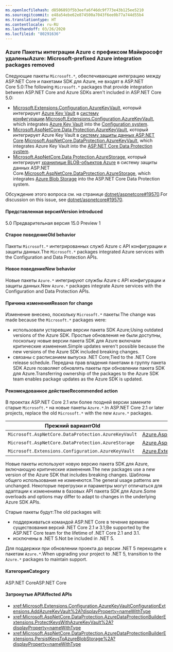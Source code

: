 ```yaml
---
ms.openlocfilehash: d8506893f5b3eefa6f46dc9f773e43b125ee5210
ms.sourcegitcommit: e48a54ebe62e874500a7043f6ee0b77a744d55b4
ms.translationtype: HT
ms.contentlocale: ru-RU
ms.lasthandoff: 03/26/2020
ms.locfileid: "80291636"
---
```

### <a name="azure-microsoft-prefixed-azure-integration-packages-removed"></a><span data-ttu-id="15bcb-101">Azure Пакеты интеграции Azure с префиксом Майкрософт удалены</span><span class="sxs-lookup"><span data-stu-id="15bcb-101">Azure: Microsoft-prefixed Azure integration packages removed</span></span>

<span data-ttu-id="15bcb-102">Следующие пакеты `Microsoft.*`, обеспечивающие интеграцию между ASP.NET Core и пакетами SDK для Azure, не входят в ASP.NET Core 5.0:</span><span class="sxs-lookup"><span data-stu-id="15bcb-102">The following `Microsoft.*` packages that provide integration between ASP.NET Core and Azure SDKs aren't included in ASP.NET Core 5.0:</span></span>

* <span data-ttu-id="15bcb-103">[Microsoft.Extensions.Configuration.AzureKeyVault](https://www.nuget.org/packages/Microsoft.Extensions.Configuration.AzureKeyVault/), который интегрирует [Azure Key Vault](/azure/key-vault/) в [систему конфигурации](/aspnet/core/fundamentals/configuration/).</span><span class="sxs-lookup"><span data-stu-id="15bcb-103">[Microsoft.Extensions.Configuration.AzureKeyVault](https://www.nuget.org/packages/Microsoft.Extensions.Configuration.AzureKeyVault/), which integrates [Azure Key Vault](/azure/key-vault/) into the [Configuration system](/aspnet/core/fundamentals/configuration/).</span></span>
* <span data-ttu-id="15bcb-104">[Microsoft.AspNetCore.Data Protection.AzureKeyVault](https://www.nuget.org/packages/Microsoft.AspNetCore.DataProtection.AzureKeyVault/), который интегрирует Azure Key Vault в [систему защиты данных ASP.NET Core](/aspnet/core/security/data-protection/introduction).</span><span class="sxs-lookup"><span data-stu-id="15bcb-104">[Microsoft.AspNetCore.DataProtection.AzureKeyVault](https://www.nuget.org/packages/Microsoft.AspNetCore.DataProtection.AzureKeyVault/), which integrates Azure Key Vault into the [ASP.NET Core Data Protection system](/aspnet/core/security/data-protection/introduction).</span></span>
* <span data-ttu-id="15bcb-105">[Microsoft.AspNetCore.Data Protection.AzureStorage](https://www.nuget.org/packages/Microsoft.AspNetCore.DataProtection.AzureStorage/), который интегрирует [хранилище BLOB-объектов Azure](/azure/storage/blobs/) в систему защиты данных ASP.NET Core.</span><span class="sxs-lookup"><span data-stu-id="15bcb-105">[Microsoft.AspNetCore.DataProtection.AzureStorage](https://www.nuget.org/packages/Microsoft.AspNetCore.DataProtection.AzureStorage/), which integrates [Azure Blob Storage](/azure/storage/blobs/) into the ASP.NET Core Data Protection system.</span></span>

<span data-ttu-id="15bcb-106">Обсуждение этого вопроса см. на странице [dotnet/aspnetcore#19570](https://github.com/dotnet/aspnetcore/issues/19570).</span><span class="sxs-lookup"><span data-stu-id="15bcb-106">For discussion on this issue, see [dotnet/aspnetcore#19570](https://github.com/dotnet/aspnetcore/issues/19570).</span></span>

#### <a name="version-introduced"></a><span data-ttu-id="15bcb-107">Представленная версия</span><span class="sxs-lookup"><span data-stu-id="15bcb-107">Version introduced</span></span>

<span data-ttu-id="15bcb-108">5.0 Предварительная версия 1</span><span class="sxs-lookup"><span data-stu-id="15bcb-108">5.0 Preview 1</span></span>

#### <a name="old-behavior"></a><span data-ttu-id="15bcb-109">Старое поведение</span><span class="sxs-lookup"><span data-stu-id="15bcb-109">Old behavior</span></span>

<span data-ttu-id="15bcb-110">Пакеты `Microsoft.*` интегрированных служб Azure с API конфигурации и защиты данных.</span><span class="sxs-lookup"><span data-stu-id="15bcb-110">The `Microsoft.*` packages integrated Azure services with the Configuration and Data Protection APIs.</span></span>

#### <a name="new-behavior"></a><span data-ttu-id="15bcb-111">Новое поведение</span><span class="sxs-lookup"><span data-stu-id="15bcb-111">New behavior</span></span>

<span data-ttu-id="15bcb-112">Новые пакеты `Azure.*` интегрируют службы Azure с API конфигурации и защиты данных.</span><span class="sxs-lookup"><span data-stu-id="15bcb-112">New `Azure.*` packages integrate Azure services with the Configuration and Data Protection APIs.</span></span>

#### <a name="reason-for-change"></a><span data-ttu-id="15bcb-113">Причина изменения</span><span class="sxs-lookup"><span data-stu-id="15bcb-113">Reason for change</span></span>

<span data-ttu-id="15bcb-114">Изменение внесено, поскольку `Microsoft.*` пакеты:</span><span class="sxs-lookup"><span data-stu-id="15bcb-114">The change was made because the `Microsoft.*` packages were:</span></span>

* <span data-ttu-id="15bcb-115">использовали устаревшие версии пакета SDK Azure;</span><span class="sxs-lookup"><span data-stu-id="15bcb-115">Using outdated versions of the Azure SDK.</span></span> <span data-ttu-id="15bcb-116">Простые обновления не были доступны, поскольку новые версии пакета SDK для Azure включали критические изменения.</span><span class="sxs-lookup"><span data-stu-id="15bcb-116">Simple updates weren't possible because the new versions of the Azure SDK included breaking changes.</span></span>
* <span data-ttu-id="15bcb-117">связаны с расписанием выпуска .NET Core;</span><span class="sxs-lookup"><span data-stu-id="15bcb-117">Tied to the .NET Core release schedule.</span></span> <span data-ttu-id="15bcb-118">Передача прав владения пакетами в группу пакета SDK Azure позволяет обновлять пакеты при обновлении пакета SDK для Azure.</span><span class="sxs-lookup"><span data-stu-id="15bcb-118">Transferring ownership of the packages to the Azure SDK team enables package updates as the Azure SDK is updated.</span></span>

#### <a name="recommended-action"></a><span data-ttu-id="15bcb-119">Рекомендованное действие</span><span class="sxs-lookup"><span data-stu-id="15bcb-119">Recommended action</span></span>

<span data-ttu-id="15bcb-120">В проектах ASP.NET Core 2.1 или более поздней версии замените старые `Microsoft.*` на новые пакеты `Azure.*`.</span><span class="sxs-lookup"><span data-stu-id="15bcb-120">In ASP.NET Core 2.1 or later projects, replace the old `Microsoft.*` with the new `Azure.*` packages.</span></span>

| <span data-ttu-id="15bcb-121">Прежний вариант</span><span class="sxs-lookup"><span data-stu-id="15bcb-121">Old</span></span> | <span data-ttu-id="15bcb-122">Оператор new</span><span class="sxs-lookup"><span data-stu-id="15bcb-122">New</span></span> |
|--|--|
| `Microsoft.AspNetCore.DataProtection.AzureKeyVault` | [<span data-ttu-id="15bcb-123">Azure.AspNetCore.DataProtection.Keys</span><span class="sxs-lookup"><span data-stu-id="15bcb-123">Azure.AspNetCore.DataProtection.Keys</span></span>](https://www.nuget.org/packages/Azure.AspNetCore.DataProtection.Keys) |
| `Microsoft.AspNetCore.DataProtection.AzureStorage` | [<span data-ttu-id="15bcb-124">Azure.AspNetCore.DataProtection.Blobs</span><span class="sxs-lookup"><span data-stu-id="15bcb-124">Azure.AspNetCore.DataProtection.Blobs</span></span>](https://www.nuget.org/packages/Azure.AspNetCore.DataProtection.Blobs) |
| `Microsoft.Extensions.Configuration.AzureKeyVault` | [<span data-ttu-id="15bcb-125">Azure.Extensions.Configuration.Secrets</span><span class="sxs-lookup"><span data-stu-id="15bcb-125">Azure.Extensions.Configuration.Secrets</span></span>](https://www.nuget.org/packages/Azure.Extensions.Configuration.Secrets) |

<span data-ttu-id="15bcb-126">Новые пакеты используют новую версию пакета SDK для Azure, включающую критические изменения.</span><span class="sxs-lookup"><span data-stu-id="15bcb-126">The new packages use a new version of the Azure SDK that includes breaking changes.</span></span> <span data-ttu-id="15bcb-127">Шаблоны общего использования не изменяются.</span><span class="sxs-lookup"><span data-stu-id="15bcb-127">The general usage patterns are unchanged.</span></span> <span data-ttu-id="15bcb-128">Некоторые перегрузки и параметры могут отличаться для адаптации к изменениям в базовых API пакета SDK для Azure.</span><span class="sxs-lookup"><span data-stu-id="15bcb-128">Some overloads and options may differ to adapt to changes in the underlying Azure SDK APIs.</span></span>

<span data-ttu-id="15bcb-129">Старые пакеты будут:</span><span class="sxs-lookup"><span data-stu-id="15bcb-129">The old packages will:</span></span>

* <span data-ttu-id="15bcb-130">поддерживаться командой ASP.NET Core в течение времени существования версий .NET Core 2.1 и 3.1;</span><span class="sxs-lookup"><span data-stu-id="15bcb-130">Be supported by the ASP.NET Core team for the lifetime of .NET Core 2.1 and 3.1.</span></span>
* <span data-ttu-id="15bcb-131">исключены в .NET 5.</span><span class="sxs-lookup"><span data-stu-id="15bcb-131">Not be included in .NET 5.</span></span>

<span data-ttu-id="15bcb-132">Для поддержки при обновлении проекта до версии .NET 5 переходите к пакетам `Azure.*`.</span><span class="sxs-lookup"><span data-stu-id="15bcb-132">When upgrading your project to .NET 5, transition to the `Azure.*` packages to maintain support.</span></span>

#### <a name="category"></a><span data-ttu-id="15bcb-133">Категория</span><span class="sxs-lookup"><span data-stu-id="15bcb-133">Category</span></span>

<span data-ttu-id="15bcb-134">ASP.NET Core</span><span class="sxs-lookup"><span data-stu-id="15bcb-134">ASP.NET Core</span></span>

#### <a name="affected-apis"></a><span data-ttu-id="15bcb-135">Затронутые API</span><span class="sxs-lookup"><span data-stu-id="15bcb-135">Affected APIs</span></span>

- <xref:Microsoft.Extensions.Configuration.AzureKeyVaultConfigurationExtensions.AddAzureKeyVault%2A?displayProperty=nameWithType>
- <xref:Microsoft.AspNetCore.DataProtection.AzureDataProtectionBuilderExtensions.ProtectKeysWithAzureKeyVault%2A?displayProperty=nameWithType>
- <xref:Microsoft.AspNetCore.DataProtection.AzureDataProtectionBuilderExtensions.PersistKeysToAzureBlobStorage%2A?displayProperty=nameWithType>

<!--

#### Affected APIs

- `Overload:Microsoft.Extensions.Configuration.AzureKeyVaultConfigurationExtensions.AddAzureKeyVault`
- `Overload:Microsoft.AspNetCore.DataProtection.AzureDataProtectionBuilderExtensions.ProtectKeysWithAzureKeyVault`
- `Overload:Microsoft.AspNetCore.DataProtection.AzureDataProtectionBuilderExtensions.PersistKeysToAzureBlobStorage`

-->
